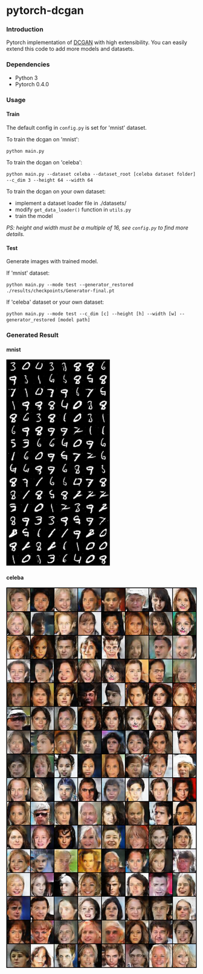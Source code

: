 # pytorch-dcgan

### Introduction
Pytorch implementation of [DCGAN](https://arxiv.org/abs/1511.06434) with high extensibility. You can easily extend this code to add more models and datasets.


### Dependencies
* Python 3
* Pytorch 0.4.0

### Usage

#### Train
The default config in `config.py` is set for 'mnist' dataset.

To train the dcgan on 'mnist':

    python main.py

To train the dcgan on 'celeba':

    python main.py --dataset celeba --dataset_root [celeba dataset folder] --c_dim 3 --height 64 --width 64

To train the dcgan on your own dataset:
* implement a dataset loader file in ./datasets/
* modify `get_data_loader()` function in `utils.py`
* train the model

*PS: height and width must be a multiple of 16, see `config.py` to find more details.* 

#### Test
Generate images with trained model.

If 'mnist' dataset:
    
    python main.py --mode test --generator_restored ./results/checkpoints/Generator-final.pt
If 'celeba' dataset or your own dataset:

    python main.py --mode test --c_dim [c] --height [h] --width [w] --generator_restored [model path]


### Generated Result

#### mnist

![mnist samples](./images/mnist_samples.png)

#### celeba

![celeba samples](./images/celeba_samples.png)
